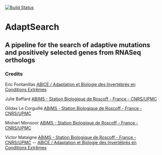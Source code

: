 [![Build Status](https://travis-ci.org/Mataivic/adaptsearch.svg?branch=master)](https://travis-ci.org/Mataivic/adaptsearch)

# AdaptSearch

## A pipeline for the search of adaptive mutations and positively selected genes from RNASeq orthologs

### Credits
Eric Fontanillas
[ABICE / Adaptation et Biologie des Invertébrés en Conditions Extrêmes](http://www.sb-roscoff.fr/fr/abice-adaptation-et-biologie-des-invertebres-en-conditions-extremes)

Julie Baffard
[ABiMS - Station Biologique de Roscoff - France - CNRS/UPMC](http://abims.sb-roscoff.fr/)

Gildas Le Corguillé
[ABiMS - Station Biologique de Roscoff - France - CNRS/UPMC](http://abims.sb-roscoff.fr/)

Misharl Monsoor
[ABiMS - Station Biologique de Roscoff - France - CNRS/UPMC](http://abims.sb-roscoff.fr/)

Victor Mataigne
[ABiMS - Station Biologique de Roscoff - France - CNRS/UPMC](http://abims.sb-roscoff.fr/) --
[ABICE / Adaptation et Biologie des Invertébrés en Conditions Extrêmes](http://www.sb-roscoff.fr/fr/abice-adaptation-et-biologie-des-invertebres-en-conditions-extremes)
